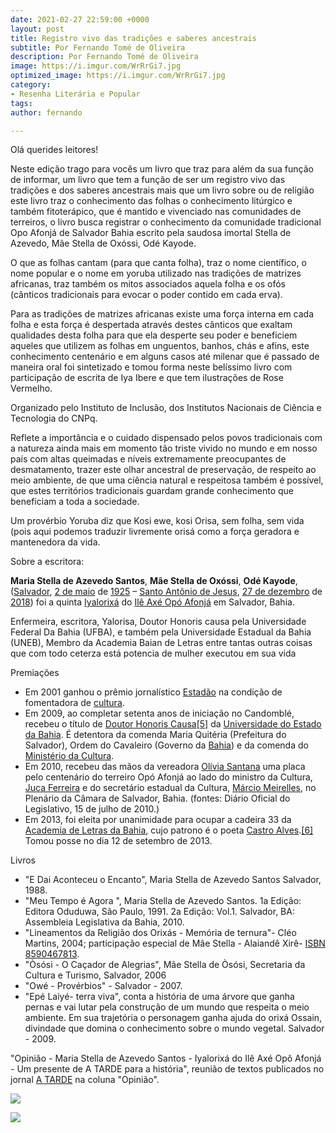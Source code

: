 ```yaml
---
date: 2021-02-27 22:59:00 +0000
layout: post
title: Registro vivo das tradições e saberes ancestrais
subtitle: Por Fernando Tomé de Oliveira
description: Por Fernando Tomé de Oliveira
image: https://i.imgur.com/WrRrGi7.jpg
optimized_image: https://i.imgur.com/WrRrGi7.jpg
category:
- Resenha Literária e Popular
tags: 
author: fernando

---
```

Olá querides leitores!

Neste edição trago para vocês um livro que traz para além da sua função de informar, um livro que tem a função de ser um registro vivo das tradições e dos saberes ancestrais mais que um livro sobre ou de religião este livro traz o conhecimento das folhas o conhecimento litúrgico e também fitoterápico, que é mantido e vivenciado nas comunidades de terreiros, o livro busca registrar o conhecimento da comunidade tradicional Opo Afonjá de Salvador Bahia escrito pela saudosa imortal Stella de Azevedo, Mãe Stella de Oxóssi, Odé Kayode.

O que as folhas cantam (para que canta folha), traz o nome científico, o nome popular e o nome em yoruba utilizado nas tradições de matrizes africanas, traz também os mitos associados aquela folha e os ofós (cânticos tradicionais para evocar o poder contido em cada erva).

Para as tradições de matrizes africanas existe uma força interna em cada folha e esta força é despertada através destes cânticos que exaltam qualidades desta folha para que ela desperte seu poder e beneficiem aqueles que utilizem as folhas em unguentos, banhos, chás e afins, este conhecimento centenário e em alguns casos até milenar que é passado de maneira oral foi sintetizado e tomou forma neste belíssimo livro com participação de escrita de Iya Ibere e que tem ilustrações de Rose Vermelho.

Organizado pelo Instituto de Inclusão, dos Institutos Nacionais de Ciência e Tecnologia do CNPq.

Reflete a importância e o cuidado dispensado pelos povos tradicionais com a natureza ainda mais em momento tão triste vivido no mundo e em nosso país com altas queimadas e níveis extremamente preocupantes de desmatamento, trazer este olhar ancestral de preservação, de respeito ao meio ambiente, de que uma ciência natural e respeitosa também é possível, que estes territórios tradicionais guardam grande conhecimento que beneficiam a toda a sociedade.

Um provérbio Yoruba diz que Kosi ewe, kosi Orisa, sem folha, sem vida (pois aqui podemos traduzir livremente orisá como a força geradora e mantenedora da vida.

Sobre a escritora:

**Maria Stella de Azevedo Santos**, **Mãe Stella de Oxóssi**, **Odé Kayode**, ([Salvador](https://pt.wikipedia.org/wiki/Salvador_(Bahia)), [2 de maio](https://pt.wikipedia.org/wiki/2_de_maio) de [1925](https://pt.wikipedia.org/wiki/1925) – [Santo Antônio de Jesus](https://pt.wikipedia.org/wiki/Santo_Ant%C3%B4nio_de_Jesus), [27 de dezembro](https://pt.wikipedia.org/wiki/27_de_dezembro) de [2018](https://pt.wikipedia.org/wiki/2018)) foi a quinta [Iyalorixá](https://pt.wikipedia.org/wiki/Iyalorix%C3%A1) do [Ilê Axé Opó Afonjá](https://pt.wikipedia.org/wiki/Il%C3%AA_Ax%C3%A9_Op%C3%B3_Afonj%C3%A1) em Salvador, Bahia.

Enfermeira, escritora, Yalorisa, Doutor Honoris causa pela Universidade Federal Da Bahia (UFBA), e também pela Universidade Estadual da Bahia (UNEB), Membro da Academia Baian de Letras entre tantas outras coisas que com todo ceterza está potencia de mulher executou em sua vida

Premiações

* Em 2001 ganhou o prêmio jornalístico [Estadão](https://pt.wikipedia.org/wiki/Estad%C3%A3o) na condição de fomentadora de [cultura](https://pt.wikipedia.org/wiki/Cultura).
* Em 2009, ao completar setenta anos de iniciação no Candomblé, recebeu o título de [Doutor Honoris Causa](https://pt.wikipedia.org/wiki/Doutor_Honoris_Causa)[\[5\]](https://pt.wikipedia.org/wiki/M%C3%A3e_Stella_de_Ox%C3%B3ssi#cite_note-8) da [Universidade do Estado da Bahia](https://pt.wikipedia.org/wiki/Universidade_do_Estado_da_Bahia). É detentora da comenda Maria Quitéria (Prefeitura do Salvador), Ordem do Cavaleiro (Governo da [Bahia](https://pt.wikipedia.org/wiki/Bahia)) e da comenda do [Ministério da Cultura](https://pt.wikipedia.org/wiki/Minist%C3%A9rio_da_Cultura_(Brasil)).
* Em 2010, recebeu das mãos da vereadora [Olívia Santana](https://pt.wikipedia.org/wiki/Ol%C3%ADvia_Santana) uma placa pelo centenário do terreiro Opó Afonjá ao lado do ministro da Cultura, [Juca Ferreira](https://pt.wikipedia.org/wiki/Juca_Ferreira) e do secretário estadual da Cultura, [Márcio Meirelles](https://pt.wikipedia.org/wiki/M%C3%A1rcio_Meirelles), no Plenário da Câmara de Salvador, Bahia. (fontes: Diário Oficial do Legislativo, 15 de julho de 2010.)
* Em 2013, foi eleita por unanimidade para ocupar a cadeira 33 da [Academia de Letras da Bahia](https://pt.wikipedia.org/wiki/Academia_de_Letras_da_Bahia), cujo patrono é o poeta [Castro Alves](https://pt.wikipedia.org/wiki/Castro_Alves).[\[6\]](https://pt.wikipedia.org/wiki/M%C3%A3e_Stella_de_Ox%C3%B3ssi#cite_note-9) Tomou posse no dia 12 de setembro de 2013.

Livros

* "E Dai Aconteceu o Encanto", Maria Stella de Azevedo Santos Salvador, 1988.
* "Meu Tempo é Agora ", Maria Stella de Azevedo Santos. 1a Edição: Editora Oduduwa, São Paulo, 1991. 2a Edição: Vol.1. Salvador, BA: Assembleia Legislativa da Bahia, 2010.
* "Lineamentos da Religião dos Orixás - Memória de ternura"- Cléo Martins, 2004; participação especial de Mâe Stella - Alaiandê Xirê- [ISBN 8590467813](https://pt.wikipedia.org/wiki/Especial:Fontes_de_livros/8590467813).
* "Òsósi - O Caçador de Alegrias", Mãe Stella de Òsósi, Secretaria da Cultura e Turismo, Salvador, 2006
* "Owé - Provérbios" - Salvador - 2007.
* "Epé Laiyé- terra viva", conta a história de uma árvore que ganha pernas e vai lutar pela construção de um mundo que respeita o meio ambiente. Em sua trajetória o personagem ganha ajuda do orixá Ossain, divindade que domina o conhecimento sobre o mundo vegetal. Salvador - 2009.

"Opinião - Maria Stella de Azevedo Santos - Iyalorixá do Ilê Axé Opô Afonjá - Um presente de A TARDE para a história", reunião de textos publicados no jornal [A TARDE](https://pt.wikipedia.org/wiki/A_Tarde) na coluna "Opinião".

![](https://i.imgur.com/gdqpxJu.jpg)

![](https://i.imgur.com/WrRrGi7.jpg)